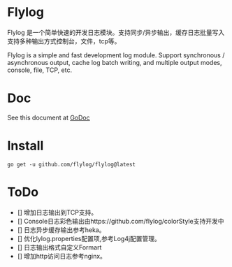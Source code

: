 # Flylog

Flylog 是一个简单快速的开发日志模块。支持同步/异步输出，缓存日志批量写入支持多种输出方式控制台，文件，tcp等。

Flylog is a simple and fast development log module. Support synchronous / asynchronous output, cache log batch writing, and multiple output modes, console, file, TCP, etc.

# Doc

See this document at [GoDoc](https://pkg.go.dev/github.com/flylog/flylog)

# Install
    
    go get -u github.com/flylog/flylog@latest

# ToDo

- [] 增加日志输出到TCP支持。 
- [] Console日志彩色输出由https://github.com/flylog/colorStyle支持开发中 
- [] 日志异步缓存输出参考heka。 
- [] 优化lylog.properties配置项,参考Log4j配置管理。
- [] 日志输出格式自定义Formart 
- [] 增加http访问日志参考nginx。
